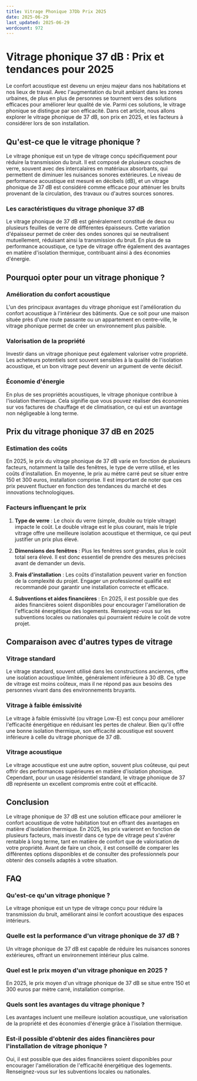 ```yaml
---
title: Vitrage Phonique 37Db Prix 2025
date: 2025-06-29
last_updated: 2025-06-29
wordcount: 972
---
```


# Vitrage phonique 37 dB : Prix et tendances pour 2025

Le confort acoustique est devenu un enjeu majeur dans nos habitations et nos lieux de travail. Avec l'augmentation du bruit ambiant dans les zones urbaines, de plus en plus de personnes se tournent vers des solutions efficaces pour améliorer leur qualité de vie. Parmi ces solutions, le vitrage phonique se distingue par son efficacité. Dans cet article, nous allons explorer le vitrage phonique de 37 dB, son prix en 2025, et les facteurs à considérer lors de son installation.

## Qu'est-ce que le vitrage phonique ?

Le vitrage phonique est un type de vitrage conçu spécifiquement pour réduire la transmission du bruit. Il est composé de plusieurs couches de verre, souvent avec des intercalaires en matériaux absorbants, qui permettent de diminuer les nuisances sonores extérieures. Le niveau de performance acoustique est mesuré en décibels (dB), et un vitrage phonique de 37 dB est considéré comme efficace pour atténuer les bruits provenant de la circulation, des travaux ou d'autres sources sonores.

### Les caractéristiques du vitrage phonique 37 dB

Le vitrage phonique de 37 dB est généralement constitué de deux ou plusieurs feuilles de verre de différentes épaisseurs. Cette variation d'épaisseur permet de créer des ondes sonores qui se neutralisent mutuellement, réduisant ainsi la transmission du bruit. En plus de sa performance acoustique, ce type de vitrage offre également des avantages en matière d'isolation thermique, contribuant ainsi à des économies d'énergie.

## Pourquoi opter pour un vitrage phonique ?

### Amélioration du confort acoustique

L'un des principaux avantages du vitrage phonique est l'amélioration du confort acoustique à l'intérieur des bâtiments. Que ce soit pour une maison située près d'une route passante ou un appartement en centre-ville, le vitrage phonique permet de créer un environnement plus paisible.

### Valorisation de la propriété

Investir dans un vitrage phonique peut également valoriser votre propriété. Les acheteurs potentiels sont souvent sensibles à la qualité de l'isolation acoustique, et un bon vitrage peut devenir un argument de vente décisif.

### Économie d'énergie

En plus de ses propriétés acoustiques, le vitrage phonique contribue à l'isolation thermique. Cela signifie que vous pouvez réaliser des économies sur vos factures de chauffage et de climatisation, ce qui est un avantage non négligeable à long terme.

## Prix du vitrage phonique 37 dB en 2025

### Estimation des coûts

En 2025, le prix du vitrage phonique de 37 dB varie en fonction de plusieurs facteurs, notamment la taille des fenêtres, le type de verre utilisé, et les coûts d'installation. En moyenne, le prix au mètre carré peut se situer entre 150 et 300 euros, installation comprise. Il est important de noter que ces prix peuvent fluctuer en fonction des tendances du marché et des innovations technologiques.

### Facteurs influençant le prix

1. **Type de verre** : Le choix du verre (simple, double ou triple vitrage) impacte le coût. Le double vitrage est le plus courant, mais le triple vitrage offre une meilleure isolation acoustique et thermique, ce qui peut justifier un prix plus élevé.

2. **Dimensions des fenêtres** : Plus les fenêtres sont grandes, plus le coût total sera élevé. Il est donc essentiel de prendre des mesures précises avant de demander un devis.

3. **Frais d'installation** : Les coûts d'installation peuvent varier en fonction de la complexité du projet. Engager un professionnel qualifié est recommandé pour garantir une installation correcte et efficace.

4. **Subventions et aides financières** : En 2025, il est possible que des aides financières soient disponibles pour encourager l'amélioration de l'efficacité énergétique des logements. Renseignez-vous sur les subventions locales ou nationales qui pourraient réduire le coût de votre projet.

## Comparaison avec d'autres types de vitrage

### Vitrage standard

Le vitrage standard, souvent utilisé dans les constructions anciennes, offre une isolation acoustique limitée, généralement inférieure à 30 dB. Ce type de vitrage est moins coûteux, mais il ne répond pas aux besoins des personnes vivant dans des environnements bruyants.

### Vitrage à faible émissivité

Le vitrage à faible émissivité (ou vitrage Low-E) est conçu pour améliorer l'efficacité énergétique en réduisant les pertes de chaleur. Bien qu'il offre une bonne isolation thermique, son efficacité acoustique est souvent inférieure à celle du vitrage phonique de 37 dB.

### Vitrage acoustique

Le vitrage acoustique est une autre option, souvent plus coûteuse, qui peut offrir des performances supérieures en matière d'isolation phonique. Cependant, pour un usage résidentiel standard, le vitrage phonique de 37 dB représente un excellent compromis entre coût et efficacité.

## Conclusion

Le vitrage phonique de 37 dB est une solution efficace pour améliorer le confort acoustique de votre habitation tout en offrant des avantages en matière d'isolation thermique. En 2025, les prix varieront en fonction de plusieurs facteurs, mais investir dans ce type de vitrage peut s'avérer rentable à long terme, tant en matière de confort que de valorisation de votre propriété. Avant de faire un choix, il est conseillé de comparer les différentes options disponibles et de consulter des professionnels pour obtenir des conseils adaptés à votre situation.

## FAQ

### Qu'est-ce qu'un vitrage phonique ?

Le vitrage phonique est un type de vitrage conçu pour réduire la transmission du bruit, améliorant ainsi le confort acoustique des espaces intérieurs.

### Quelle est la performance d'un vitrage phonique de 37 dB ?

Un vitrage phonique de 37 dB est capable de réduire les nuisances sonores extérieures, offrant un environnement intérieur plus calme.

### Quel est le prix moyen d'un vitrage phonique en 2025 ?

En 2025, le prix moyen d'un vitrage phonique de 37 dB se situe entre 150 et 300 euros par mètre carré, installation comprise.

### Quels sont les avantages du vitrage phonique ?

Les avantages incluent une meilleure isolation acoustique, une valorisation de la propriété et des économies d'énergie grâce à l'isolation thermique.

### Est-il possible d'obtenir des aides financières pour l'installation de vitrage phonique ?

Oui, il est possible que des aides financières soient disponibles pour encourager l'amélioration de l'efficacité énergétique des logements. Renseignez-vous sur les subventions locales ou nationales.